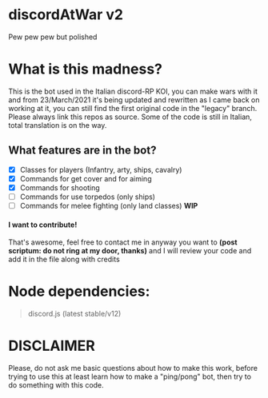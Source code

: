 # discordAtWar v2
Pew pew pew but polished


# What is this madness?
This is the bot used in the Italian discord-RP KOI, you can make wars with it and from 23/March/2021 it's being updated and rewritten as I came back on working at it, you can still find the first original code in the "legacy" branch. Please always link this repos as source. Some of the code is still in Italian, total translation is on the way.

## What features are in the bot?
- [x] Classes for players (Infantry, arty, ships, cavalry)
- [x] Commands for get cover and for aiming
- [x] Commands for shooting
- [ ] Commands for use torpedos (only ships)
- [ ] Commands for melee fighting (only land classes) __WIP__

#### I want to contribute! 
That's awesome, feel free to contact me in anyway you want to __(post scriptum: do not ring at my door, thanks)__  and I will review your code and add it in the file along with credits

# Node dependencies:
> discord.js (latest stable/v12)

# DISCLAIMER
Please, do not ask me basic questions about how to make this work, before trying to use this at least learn how to make a "ping/pong" bot, then try to do something with this code.
